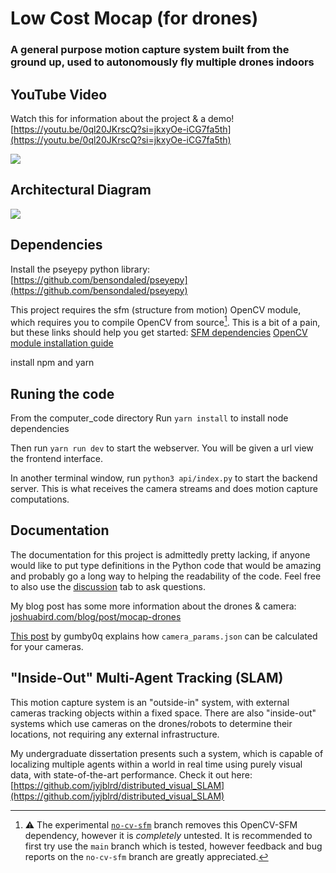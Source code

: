# Low Cost Mocap (for drones)

### A general purpose motion capture system built from the ground up, used to autonomously fly multiple drones indoors

## YouTube Video
Watch this for information about the project & a demo!
[https://youtu.be/0ql20JKrscQ?si=jkxyOe-iCG7fa5th](https://youtu.be/0ql20JKrscQ?si=jkxyOe-iCG7fa5th)

[<img src="https://github.com/jyjblrd/Mocap-Drones/blob/main/images/thumbnail.png">](https://youtu.be/0ql20JKrscQ?si=jkxyOe-iCG7fa5th)

## Architectural Diagram
![](https://github.com/jyjblrd/Mocap-Drones/blob/main/images/architecture.png?raw=true)

## Dependencies
Install the pseyepy python library: [https://github.com/bensondaled/pseyepy](https://github.com/bensondaled/pseyepy)

This project requires the sfm (structure from motion) OpenCV module, which requires you to compile OpenCV from source[^1]. This is a bit of a pain, but these links should help you get started: [SFM dependencies](https://docs.opencv.org/4.x/db/db8/tutorial_sfm_installation.html) [OpenCV module installation guide](https://github.com/opencv/opencv_contrib/blob/master/README.md)

[^1]: ⚠️ The experimental [`no-cv-sfm`](https://github.com/jyjblrd/Low-Cost-Mocap/tree/no-cv-sfm) branch removes this OpenCV-SFM dependency, however it is *completely* untested. It is recommended to first try use the `main` branch which is tested, however feedback and bug reports on the `no-cv-sfm` branch are greatly appreciated. 

install npm and yarn

## Runing the code

From the computer_code directory Run `yarn install` to install node dependencies 

Then run `yarn run dev` to start the webserver. You will be given a url view the frontend interface.

In another terminal window, run `python3 api/index.py` to start the backend server. This is what receives the camera streams and does motion capture computations.

## Documentation
The documentation for this project is admittedly pretty lacking, if anyone would like to put type definitions in the Python code that would be amazing and probably go a long way to helping the readability of the code. Feel free to also use the [discussion](https://github.com/jyjblrd/Mocap-Drones/discussions) tab to ask questions.

My blog post has some more information about the drones & camera: [joshuabird.com/blog/post/mocap-drones](https://joshuabird.com/blog/post/mocap-drones)

[This post](https://github.com/jyjblrd/Low-Cost-Mocap/discussions/11#discussioncomment-9380283) by gumby0q explains how `camera_params.json` can be calculated for your cameras.



## "Inside-Out" Multi-Agent Tracking (SLAM)
This motion capture system is an "outside-in" system, with external cameras tracking objects within a fixed space. There are also "inside-out" systems which use cameras on the drones/robots to determine their locations, not requiring any external infrastructure. 

My undergraduate dissertation presents such a system, which is capable of localizing multiple agents within a world in real time using purely visual data, with state-of-the-art performance. Check it out here: [https://github.com/jyjblrd/distributed_visual_SLAM](https://github.com/jyjblrd/distributed_visual_SLAM)
